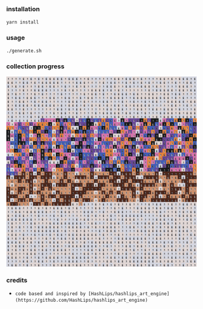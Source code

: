 ### installation

```sh
yarn install
```

### usage

```sh
./generate.sh
```


### collection progress
![](https://github.com/0x572f00/yeti-art-engine/blob/main/preview.png)



### credits

- `code based and inspired by [HashLips/hashlips_art_engine](https://github.com/HashLips/hashlips_art_engine)`
